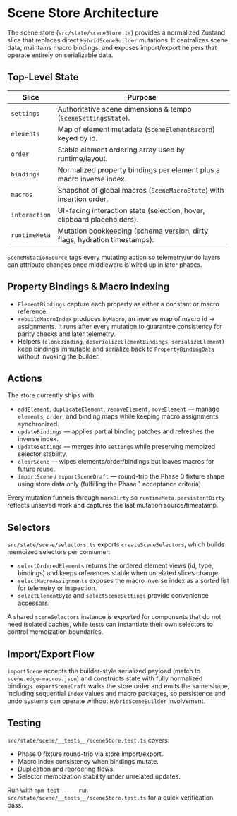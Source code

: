 # Scene Store Architecture

The scene store (`src/state/sceneStore.ts`) provides a normalized Zustand slice that replaces direct `HybridSceneBuilder` mutations. It centralizes scene data, maintains macro bindings, and exposes import/export helpers that operate entirely on serializable data.

## Top-Level State

| Slice | Purpose |
| --- | --- |
| `settings` | Authoritative scene dimensions & tempo (`SceneSettingsState`). |
| `elements` | Map of element metadata (`SceneElementRecord`) keyed by id. |
| `order` | Stable element ordering array used by runtime/layout. |
| `bindings` | Normalized property bindings per element plus a macro inverse index. |
| `macros` | Snapshot of global macros (`SceneMacroState`) with insertion order. |
| `interaction` | UI-facing interaction state (selection, hover, clipboard placeholders). |
| `runtimeMeta` | Mutation bookkeeping (schema version, dirty flags, hydration timestamps). |

`SceneMutationSource` tags every mutating action so telemetry/undo layers can attribute changes once middleware is wired up in later phases.

## Property Bindings & Macro Indexing

- `ElementBindings` capture each property as either a constant or macro reference.
- `rebuildMacroIndex` produces `byMacro`, an inverse map of macro id → assignments. It runs after every mutation to guarantee consistency for parity checks and later telemetry.
- Helpers (`cloneBinding`, `deserializeElementBindings`, `serializeElement`) keep bindings immutable and serialize back to `PropertyBindingData` without invoking the builder.

## Actions

The store currently ships with:

- `addElement`, `duplicateElement`, `removeElement`, `moveElement` — manage `elements`, `order`, and binding maps while keeping macro assignments synchronized.
- `updateBindings` — applies partial binding patches and refreshes the inverse index.
- `updateSettings` — merges into `settings` while preserving memoized selector stability.
- `clearScene` — wipes elements/order/bindings but leaves macros for future reuse.
- `importScene` / `exportSceneDraft` — round-trip the Phase 0 fixture shape using store data only (fulfilling the Phase 1 acceptance criteria).

Every mutation funnels through `markDirty` so `runtimeMeta.persistentDirty` reflects unsaved work and captures the last mutation source/timestamp.

## Selectors

`src/state/scene/selectors.ts` exports `createSceneSelectors`, which builds memoized selectors per consumer:

- `selectOrderedElements` returns the ordered element views (id, type, bindings) and keeps references stable when unrelated slices change.
- `selectMacroAssignments` exposes the macro inverse index as a sorted list for telemetry or inspection.
- `selectElementById` and `selectSceneSettings` provide convenience accessors.

A shared `sceneSelectors` instance is exported for components that do not need isolated caches, while tests can instantiate their own selectors to control memoization boundaries.

## Import/Export Flow

`importScene` accepts the builder-style serialized payload (match to `scene.edge-macros.json`) and constructs state with fully normalized bindings. `exportSceneDraft` walks the store order and emits the same shape, including sequential `index` values and macro packages, so persistence and undo systems can operate without `HybridSceneBuilder` involvement.

## Testing

`src/state/scene/__tests__/sceneStore.test.ts` covers:

- Phase 0 fixture round-trip via store import/export.
- Macro index consistency when bindings mutate.
- Duplication and reordering flows.
- Selector memoization stability under unrelated updates.

Run with `npm test -- --run src/state/scene/__tests__/sceneStore.test.ts` for a quick verification pass.
